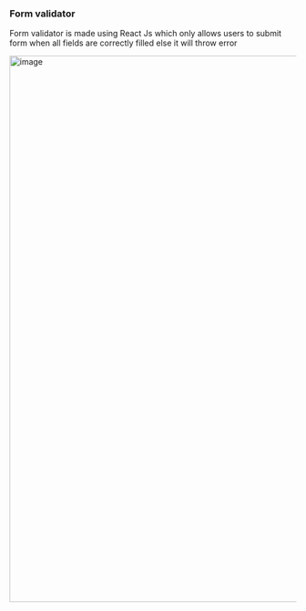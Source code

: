 <h3>Form validator</h3>

<p>Form validator is made using React Js which only allows users to submit form when all fields are correctly filled else it will throw error </p>

<img width="960" alt="image" src="https://github.com/diksh04/Formvalidator/assets/84238934/9887097c-05dc-40d1-9409-8f17b66395a2">
